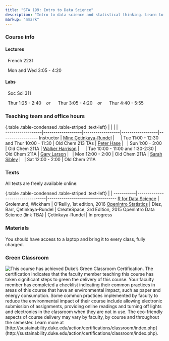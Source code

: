 ```yaml
---
title: "STA 199: Intro to Data Science"
description: "Intro to data science and statistical thinking. Learn to explore, visualize, and analyze data to understand natural phenomena, investigate patterns, model outcomes, and make predictions, and do so in a reproducible and shareable manner. Gain experience in data wrangling and munging, exploratory data analysis, predictive modeling, and data visualization, and effective communication of results. Work on problems and case studies inspired by and based on real-world questions and data. The course will focus on the R statistical computing language."
markup: "mmark"
---
```


### Course info

#### Lectures

<font color="#6CA0DC"><i class="fas fa-university fa-lg"></i></font> &nbsp; French 2231 

<font color="#6CA0DC"><i class="fas fa-calendar-alt fa-lg"></i></font> &nbsp; Mon and Wed 3:05 - 4:20

#### Labs

<font color="#6CA0DC"><i class="fas fa-university fa-lg"></i></font> &nbsp; Soc Sci 311

<font color="#6CA0DC"><i class="fas fa-calendar-alt fa-lg"></i></font> &nbsp; Thur 1:25 - 2:40
&nbsp;&nbsp; <i>or</i> &nbsp;&nbsp;
<font color="#6CA0DC"><i class="fas fa-calendar-alt fa-lg"></i></font> &nbsp; Thur 3:05 - 4:20
&nbsp;&nbsp; <i>or</i> &nbsp;&nbsp;
<font color="#6CA0DC"><i class="fas fa-calendar-alt fa-lg"></i></font> &nbsp; Thur 4:40 - 5:55

### Teaching team and office hours 

{.table .table-condensed .table-striped .text-left}
<span></span>     | <span></span>     | <span></span>    | <span></span>    |  <span></span>      
------------------|-------------------|------------------|------------------|------------------ 
Instructor        | [Mine Çetinkaya-Rundel](http://stat.duke.edu/~mc301/) | <a href="mailto:mine@stat.duke.edu" title="email"><i class="fa fa-envelope"></i></a> &nbsp; <a href="https://github.com/mine-cetinkaya-rundel" title="GitHub"><i class="fa fa-github"></i></a> &nbsp; <a href="https://twitter.com/minebocek" title="Twitter"><i class="fa fa-twitter"></i></a> | Tue 11:00 - 12:30 and Thur 10:00 - 11:30 | Old Chem 213
TAs               | [Peter Hase](https://www.linkedin.com/in/peter-hase-8092a6b9/) | <a href="mailto:peter.hase@duke.edu" title="email"><i class="fa fa-envelope"></i></a> &nbsp; <a href="https://github.com/peterbhase" title="GitHub"><i class="fa fa-github"></i></a> | Sun 1:00 - 3:00 | Old Chem 211A
                  | [Walker Harrison](https://www.linkedin.com/in/walker-harrison-11a36b6b/) | <a href="mailto:walker.harrison@duke.edu" title="email"><i class="fa fa-envelope"></i></a> &nbsp; <a href="https://github.com/WalkerHarrison" title="GitHub"><i class="fa fa-github"></i></a> &nbsp; <a href="https://twitter.com/WalkWearsCrocs" title="Twitter"><i class="fa fa-twitter"></i></a> | Tue 10:00 - 11:00 and 1:30-2:30 | Old Chem 211A
                  | [Gary Larson](http://garylarson.weebly.com/) | <a href="mailto:gary.larson@duke.edu" title="email"><i class="fa fa-envelope"></i></a> &nbsp; <a href="https://github.com/garylarson" title="GitHub"><i class="fa fa-github"></i></a> | Mon 12:00 - 2:00 | Old Chem 211A
                  | [Sarah Sibley](https://www.linkedin.com/in/sarah-sibley-3bb171ba/) | <a href="mailto:sarah.sibley@duke.edu" title="email"><i class="fa fa-envelope"></i></a> &nbsp; <a href="https://github.com/scsibs" title="GitHub"><i class="fa fa-github"></i></a> | Sat 12:00 - 2:00 | Old Chem 211A
                  

### Texts

All texts are freely available online:

{.table .table-condensed .table-striped .text-left}
 <span></span>     | <span></span> | <span></span> 
-----------|---------------------------------|----------------------------------
[R for Data Science](http://r4ds.had.co.nz/) | Grolemund, Wickham | O'Reilly, 1st edition, 2016
[OpenIntro Statistics](https://www.openintro.org/stat/textbook.php?stat_book=os) | Diez, Barr, Çetinkaya-Rundel | CreateSpace, 3rd Edition, 2015
OpenIntro Data Science (link TBA) | Çetinkaya-Rundel | In progress

### Materials

You should have access to a laptop and bring it to every class, fully charged.

### Green Classroom

<img style="float: left;" src="/img/DukeGreenClassroomCertification-Logo.png">
This course has achieved Duke’s Green Classroom Certification. The certification indicates that the faculty member teaching this course has taken significant steps to green the delivery of this course. Your faculty member has completed a checklist indicating their common practices in areas of this course that have an environmental impact, such as paper and energy consumption. Some common practices implemented by faculty to reduce the environmental impact of their course include allowing electronic submission of assignments, providing online readings and turning off lights and electronics in the classroom when they are not in use. The eco-friendly aspects of course delivery may vary by faculty, by course and throughout the semester. Learn more at [http://sustainability.duke.edu/action/certifications/classroom/index.php](http://sustainability.duke.edu/action/certifications/classroom/index.php).

